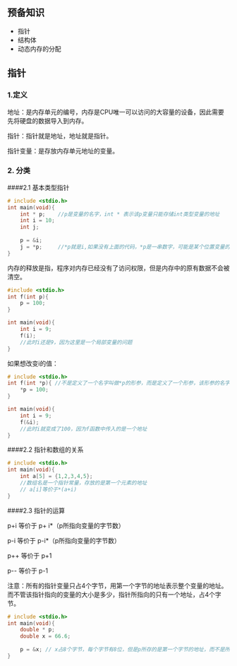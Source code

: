 ## 预备知识

- 指针
- 结构体
- 动态内存的分配

## 指针

### 1.定义

地址：是内存单元的编号，内存是CPU唯一可以访问的大容量的设备，因此需要先将硬盘的数据导入到内存。

指针：指针就是地址，地址就是指针。

指针变量：是存放内存单元地址的变量。

### 2. 分类

####2.1 基本类型指针

```C
# include <stdio.h>
int main(void){
    int * p;	//p是变量的名字，int * 表示该p变量只能存储int类型变量的地址
    int i = 10;
    int j;
   
    p = &i;		
    j = *p;		//*p就是i,如果没有上面的代码，*p是一串数字，可能是某个位置变量的地址
}
```

内存的释放是指，程序对内存已经没有了访问权限，但是内存中的原有数据不会被清空。

```c
#include <stdio.h>
int f(int p){
    p = 100;
}

int main(void){
   	int i = 9;
    f(i);
    //此时i还是9，因为这里是一个局部变量的问题
}
```

如果想改变i的值：

```c
# include <stdio.h>
int f(int *p){ //不是定义了一个名字叫做*p的形参，而是定义了一个形参，该形参的名字叫做p，它的类型是Int 
    *p = 100;
}

int main(void){
   	int i = 9;
    f(&i);
    //此时i就变成了100，因为f函数中传入的是一个地址
}
```

####2.2 指针和数组的关系

```c
# include <stdio.h>
int main(void){
	int a[5] = {1,2,3,4,5}; 
    //数组名是一个指针常量，存放的是第一个元素的地址
    // a[i]等价于*(a+i)
}
```

####2.3 指针的运算

p+i 等价于 p+ i*（p所指向变量的字节数）

p-i 等价于 p-i*（p所指向变量的字节数）

p++ 等价于 p+1

p-- 等价于 p-1

注意：所有的指针变量只占4个字节，用第一个字节的地址表示整个变量的地址。而不管该指针指向的变量的大小是多少，指针所指向的只有一个地址，占4个字节。

```c
# include <stdio.h>
int main(void){
	double * p;
    double x = 66.6;
    
    p = &x; // x占8个字节，每个字节有8位，但是p所存的是第一个字节的地址，而不是所有的8个字节的地址。
}
```

